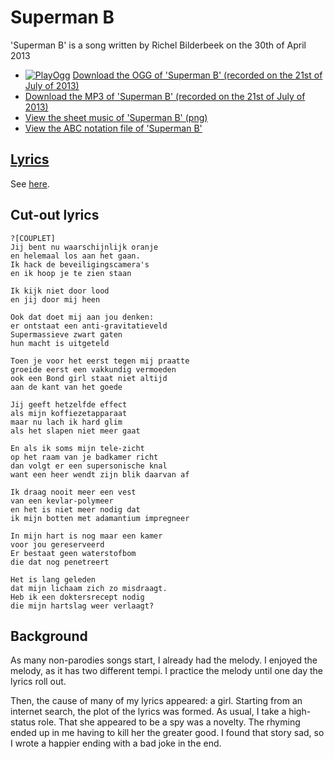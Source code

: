 # Superman B

'Superman B' is a song written by Richel Bilderbeek
on the 30th of April 2013

 * [![PlayOgg](http://static.fsf.org/playogg/Play_ogg_80x15.png "I support PlayOgg!")](http://playogg.org) [Download the OGG of 'Superman B' (recorded on the 21st of July of 2013)](http://www.richelbilderbeek.nl/CD07_SupermanB20130621.ogg)
 * [Download the MP3 of 'Superman B' (recorded on the 21st of July of 2013)](http://www.richelbilderbeek.nl/CD07_SupermanB20130621.mp3)
 * [View the sheet music of 'Superman B' (png)](57_superman_b.png)
 * [View the ABC notation file of 'Superman B'](57_superman_b.abc)

## [Lyrics](57_superman_b.txt)

See [here](57_superman_b.txt).

## Cut-out lyrics

```
?[COUPLET]
Jij bent nu waarschijnlijk oranje
en helemaal los aan het gaan.
Ik hack de beveiligingscamera's
en ik hoop je te zien staan

Ik kijk niet door lood
en jij door mij heen

Ook dat doet mij aan jou denken:
er ontstaat een anti-gravitatieveld
Supermassieve zwart gaten
hun macht is uitgeteld

Toen je voor het eerst tegen mij praatte
groeide eerst een vakkundig vermoeden
ook een Bond girl staat niet altijd 
aan de kant van het goede

Jij geeft hetzelfde effect
als mijn koffiezetapparaat
maar nu lach ik hard glim
als het slapen niet meer gaat

En als ik soms mijn tele-zicht
op het raam van je badkamer richt
dan volgt er een supersonische knal
want een heer wendt zijn blik daarvan af

Ik draag nooit meer een vest
van een kevlar-polymeer
en het is niet meer nodig dat
ik mijn botten met adamantium impregneer

In mijn hart is nog maar een kamer
voor jou gereserveerd
Er bestaat geen waterstofbom
die dat nog penetreert

Het is lang geleden
dat mijn lichaam zich zo misdraagt.
Heb ik een doktersrecept nodig
die mijn hartslag weer verlaagt?
```

## Background

As many non-parodies songs start, I already had the melody.
I enjoyed the melody, as it has two different tempi. I 
practice the melody until one day the lyrics roll out.

Then, the cause of many of my lyrics appeared: a girl.
Starting from an internet search, the plot of the lyrics
was formed. As usual, I take a high-status role. That she
appeared to be a spy was a novelty. The rhyming ended
up in me having to kill her the greater good. 
I found that story sad, so I wrote a happier ending with a bad joke in the end.
